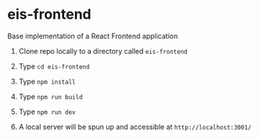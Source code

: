# eis-frontend
Base implementation of a React Frontend application

1. Clone repo locally to a directory called `eis-frontend`

2. Type `cd eis-frontend`

3. Type `npm install`

4. Type `npm run build`

5. Type `npm run dev`

6. A local server will be spun up and accessible at `http://localhost:3001/`